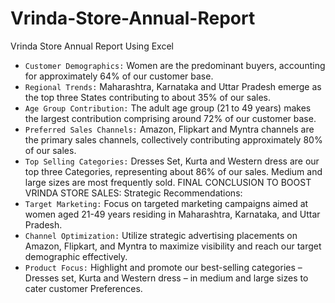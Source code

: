 # Vrinda-Store-Annual-Report
Vrinda Store Annual Report Using Excel

-	`Customer Demographics:` Women are the predominant buyers, accounting for approximately 64% of our customer base.
-	`Regional Trends:` Maharashtra, Karnataka and Uttar Pradesh emerge as the top three States contributing to about 35% of our sales.
-	`Age Group Contribution:` The adult age group (21 to 49 years) makes the largest contribution comprising around 72% of our customer base.
-	`Preferred Sales Channels:` Amazon, Flipkart and Myntra channels are the primary sales channels, collectively contributing approximately 80% of our sales.
-	`Top Selling Categories:` Dresses Set, Kurta and Western dress are our top three Categories, representing about 86% of our sales. Medium and large sizes are most frequently sold.
FINAL CONCLUSION TO BOOST VRINDA STORE SALES:
Strategic Recommendations:
-	`Target Marketing:` Focus on targeted marketing campaigns aimed at women aged 21-49 years residing in Maharashtra, Karnataka, and Uttar Pradesh.
-	`Channel Optimization:` Utilize strategic advertising placements on Amazon, Flipkart, and Myntra to maximize visibility and reach our target demographic effectively.
-	`Product Focus:` Highlight and promote our best-selling categories –Dresses set, Kurta and Western dress – in medium and large sizes to cater customer Preferences. 
